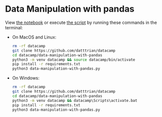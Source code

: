 # Data Manipulation with pandas

View [the notebook](data-manipulation-with-pandas.ipynb) or execute [the script](data-manipulation-with-pandas.py) by running these commands in the terminal:

- On MacOS and Linux:

    ``` bash
    rm -rf datacamp
    git clone https://github.com/datttrian/datacamp
    cd datacamp/data-manipulation-with-pandas
    python3 -m venv datacamp && source datacamp/bin/activate
    pip install -r requirements.txt
    python3 data-manipulation-with-pandas.py
    ```

- On Windows:

    ``` bash
    rm -rf datacamp
    git clone https://github.com/datttrian/datacamp
    cd datacamp/data-manipulation-with-pandas
    python3 -m venv datacamp && datacamp\Scripts\activate.bat
    pip install -r requirements.txt
    python3 data-manipulation-with-pandas.py
    ```
